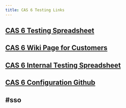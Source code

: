 ```yaml
---
title: CAS 6 Testing Links
---
```


## [CAS 6 Testing Spreadsheet](https://gtvault.sharepoint.com/sites/groups-iop/_layouts/15/Doc.aspx?OR=teams&action=edit&sourcedoc=%7B44F8D548-BC55-4017-8A02-0D63C083E862%7D)

## [CAS 6 Wiki Page for Customers](http://iamweb1.iam.gatech.edu/docs/services/CAS/cas-v6-upgrade/Home)
## [CAS 6 Internal Testing Spreadsheet](https://gtvault.sharepoint.com/:x:/r/sites/IAM/_layouts/15/Doc.aspx?action=edit&sourcedoc=%7B5D34FF1C-3142-4C85-B091-904AAF6019DF%7D&cid=659cc910-af89-4674-b701-1222e0d0f7a8)
## [CAS 6 Configuration Github](https://github.gatech.edu/iam/cas6-configuration)
## #sso
